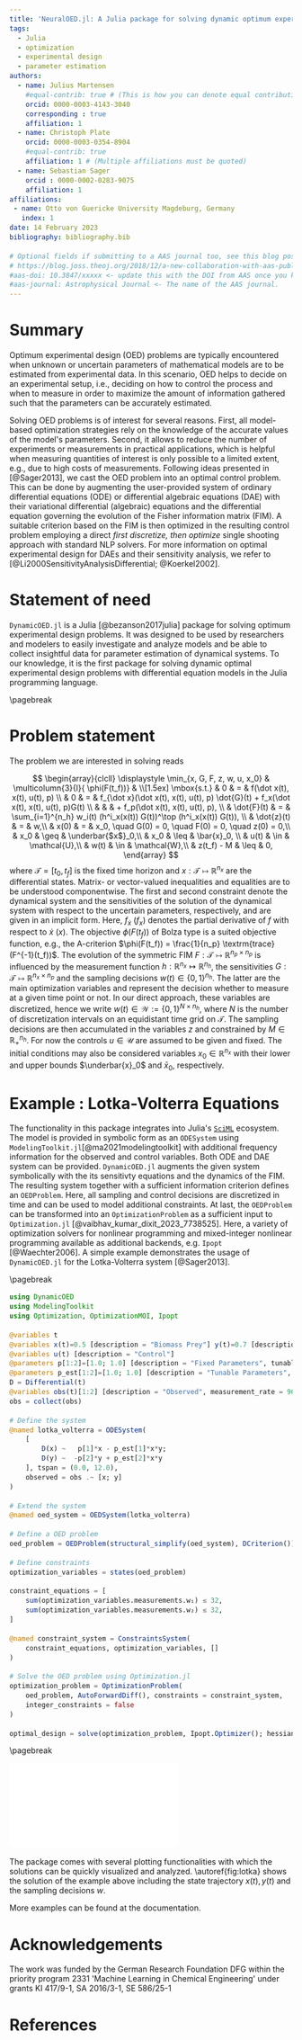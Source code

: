 ```yaml
---
title: 'NeuralOED.jl: A Julia package for solving dynamic optimum experimental design problems'
tags:
  - Julia
  - optimization
  - experimental design
  - parameter estimation
authors:
  - name: Julius Martensen
    #equal-contrib: true # (This is how you can denote equal contributions between multiple authors)
    orcid: 0000-0003-4143-3040
    corresponding : true
    affiliation: 1
  - name: Christoph Plate
    orcid: 0000-0003-0354-8904
    #equal-contrib: true
    affiliation: 1 # (Multiple affiliations must be quoted)
  - name: Sebastian Sager
    orcid : 0000-0002-0283-9075 
    affiliation: 1
affiliations:
 - name: Otto von Guericke University Magdeburg, Germany
   index: 1
date: 14 February 2023
bibliography: bibliography.bib

# Optional fields if submitting to a AAS journal too, see this blog post:
# https://blog.joss.theoj.org/2018/12/a-new-collaboration-with-aas-publishing
#aas-doi: 10.3847/xxxxx <- update this with the DOI from AAS once you know it.
#aas-journal: Astrophysical Journal <- The name of the AAS journal.
---
```


# Summary

Optimum experimental design (OED) problems are typically encountered when unknown or uncertain
parameters of mathematical models are to be estimated from experimental data. 
In this scenario, OED helps to decide on an experimental setup, i.e., deciding on how to control the process and
when to measure in order to maximize the amount of information gathered such that the parameters can be accurately estimated. 

Solving OED problems is of interest for several reasons. First, all model-based optimization strategies rely on the knowledge of the accurate values of the model's parameters. Second, 
it allows to reduce the number of experiments or measurements in practical applications, which is helpful when measuring quantities of interest is only possible to a limited extent, e.g., due to high costs of measurements.
Following ideas presented in [@Sager2013], we cast the OED problem into an optimal control 
problem. This can be done by augmenting the user-provided system of ordinary differential equations (ODE) or differential algebraic equations (DAE) with their variational differential (algebraic) equations and the differential equation governing the evolution of the Fisher information matrix (FIM). A suitable criterion based on the FIM is then optimized in the resulting control problem employing a direct *first discretize, then optimize* single shooting approach with standard NLP solvers.
For more information on optimal experimental design for DAEs and their sensitivity analysis, we refer to [@Li2000SensitivityAnalysisDifferential; @Koerkel2002]. 

# Statement of need

`DynamicOED.jl` is a Julia [@bezanson2017julia] package for solving optimum experimental 
design problems. It was designed to be used by researchers and modelers to easily investigate and analyze models and be able to collect insightful data for parameter estimation of dynamical systems. To our knowledge, it is the first package for solving dynamic optimal experimental design problems with differential equation models in the Julia programming language.

\pagebreak

# Problem statement 

The problem we are interested in solving reads

$$
\begin{array}{clcll}
\displaystyle \min_{x, G, F, z, w, u, x_0} 
& \multicolumn{3}{l}{ \phi(F(t_f))} &  \\[1.5ex]
\mbox{s.t.}     & 0  & = & f(\dot x(t), x(t), u(t), p) \\  
                & 0  & = & f_{\dot x}(\dot x(t), x(t), u(t), p) \dot{G}(t) + f_x(\dot x(t), x(t), u(t), p)G(t) \\
                &    &    & + f_p(\dot x(t), x(t), u(t), p), \\
                & \dot{F}(t)  & = & \sum_{i=1}^{n_h} w_i(t) (h^i_x(x(t)) G(t))^\top (h^i_x(x(t)) G(t)), \\
                & \dot{z}(t)  & =     & w,\\
                & x(0)        & =     & x_0, \quad  G(0) = 0, \quad F(0) = 0, \quad z(0) = 0,\\
                & x_0         & \geq  & \underbar{$x$}_0,\\
                & x_0         & \leq  & \bar{x}_0, \\
                & u(t)        & \in   & \mathcal{U},\\
                & w(t)        & \in   & \mathcal{W},\\ 
                & z(t_f) - M  & \leq  & 0,
\end{array}
$$
where $\mathcal{T} = [t_0, t_f]$ is the fixed time horizon and $x : \mathcal{T} \mapsto \mathbb{R}^{n_x}$ are the differential states. Matrix- or vector-valued inequalities and equalities are to be understood componentwise. The first and second constraint denote the dynamical system and the sensitivities of the solution of the dynamical system with respect to the uncertain parameters, respectively, and are given in an implicit form. Here, $f_{\dot x}$ ($f_x$) denotes the partial derivative of $f$ with respect to $\dot x$ ($x$). The objective $\phi(F(t_f))$ of Bolza type is a suited objective function, e.g., the A-criterion $\phi(F(t_f)) = \frac{1}{n_p} \textrm{trace}(F^{-1}(t_f))$. The evolution of the symmetric FIM $F : \mathcal{T} \mapsto \mathbb{R}^{n_p \times n_p}$ is influenced by the measurement function $h: \mathbb{R}^{n_x} \mapsto \mathbb{R}^{n_h}$, the sensitivities 
$G : \mathcal{T} \mapsto \mathbb{R}^{n_x \times n_p}$ and the sampling decisions $w(t) \in \{0,1\}^{n_h}$. The latter are the main optimization variables and represent the decision whether to measure at a given time point or not. In our direct approach, these variables are discretized, hence we write $w(t) \in \mathcal{W} := \{0,1\}^{N \times n_h}$, where $N$ is the number of discretization intervals on an equidistant time grid on $\mathcal{T}$. The sampling decisions are then accumulated in the variables $z$ and constrained by $M \in \mathbb{R}^{n_h}_{+}$. For now the controls $u \in \mathcal{U}$ are assumed to be given and fixed. The initial conditions may also be considered variables $x_0 \in \mathbb{R}^{n_x}$ with their lower and upper bounds $\underbar{x}_0$ and $\bar{x}_0$, respectively.

# Example : Lotka-Volterra Equations

The functionality in this package integrates into Julia's [`SciML`](https://sciml.ai/) ecosystem. The model is provided in symbolic form as an `ODESystem` using `ModelingToolkit.jl`[@ma2021modelingtoolkit] with additional frequency information for the observed and control variables. Both ODE and DAE system can be provided. `DynamicOED.jl` augments the given system symbolically with the its sensitivty equations and the dynamics of the FIM. The resulting system together with a sufficient information criterion defines an `OEDProblem`. Here, all sampling and control decisions are discretized in time and can be used to model additional constraints. At last, the `OEDProblem` can be transformed into an `OptimizationProblem` as a sufficient input to `Optimization.jl` [@vaibhav_kumar_dixit_2023_7738525]. Here, a variety of optimization solvers for nonlinear programming and mixed-integer nonlinear programming available as additional backends, e.g. `Ipopt` [@Waechter2006]. A simple example demonstrates the usage of `DynamicOED.jl` for the Lotka-Volterra system [@Sager2013]. 

\pagebreak

```julia
using DynamicOED
using ModelingToolkit
using Optimization, OptimizationMOI, Ipopt

@variables t
@variables x(t)=0.5 [description = "Biomass Prey"] y(t)=0.7 [description ="Biomass Predator"]
@variables u(t) [description = "Control"]
@parameters p[1:2]=[1.0; 1.0] [description = "Fixed Parameters", tunable = false]
@parameters p_est[1:2]=[1.0; 1.0] [description = "Tunable Parameters", tunable = true]
D = Differential(t)
@variables obs(t)[1:2] [description = "Observed", measurement_rate = 96]
obs = collect(obs)

# Define the system
@named lotka_volterra = ODESystem(
    [
        D(x) ~   p[1]*x - p_est[1]*x*y;
        D(y) ~  -p[2]*y + p_est[2]*x*y
    ], tspan = (0.0, 12.0),
    observed = obs .~ [x; y]
)

# Extend the system
@named oed_system = OEDSystem(lotka_volterra)

# Define a OED problem 
oed_problem = OEDProblem(structural_simplify(oed_system), DCriterion())

# Define constraints 
optimization_variables = states(oed_problem)

constraint_equations = [
    sum(optimization_variables.measurements.w₁) ≲ 32,
    sum(optimization_variables.measurements.w₂) ≲ 32,
]

@named constraint_system = ConstraintsSystem(
    constraint_equations, optimization_variables, []
)

# Solve the OED problem using Optimization.jl
optimization_problem = OptimizationProblem(
    oed_problem, AutoForwardDiff(), constraints = constraint_system,
    integer_constraints = false
)

optimal_design = solve(optimization_problem, Ipopt.Optimizer(); hessian_approximation="limited-memory")
```

\pagebreak

![State trajectory and optimal sampling design for Lotka-Volterra system. \label{fig:lotka}](figures/Lotka.pdf)


The package comes with several plotting functionalities with which the solutions can be quickly visualized and analyzed. \autoref{fig:lotka} shows the solution of the example above including the state trajectory $x(t), y(t)$ and the sampling decisions $w$.

More examples can be found at the documentation. 

# Acknowledgements

The work was funded by the German Research Foundation DFG within the priority
program 2331 'Machine Learning in Chemical Engineering' under grants KI 417/9-1, SA
2016/3-1, SE 586/25-1

# References